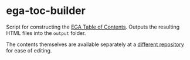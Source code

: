 # ega-toc-builder

Script for constructing the [EGA Table of Contents](https://brianhwang.com/ega-table-of-contents/). Outputs the resulting HTML files into the `output` folder.

The contents themselves are available separately at a [different repository](https://github.com/bhwang/ega-table-of-contents) for ease of editing.


